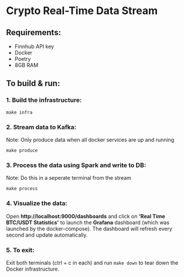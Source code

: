 # Crypto Real-Time Data Stream


## Requirements:
- Finnhub API key
- Docker
- Poetry 
- 8GB RAM

## To build & run:
### 1. Build the infrastructure:
```
make infra
```

### 2. Stream data to Kafka:
Note: Only produce data when all docker services are up and running
```
make produce 
```

### 3. Process the data using Spark and write to DB:
Note: Do this in a seperate terminal from the stream
```
make process 
```

### 4. Visualize the data:
Open **http://localhost:9000/dashboards** and click on **'Real Time BTC/USDT Statistics'** to launch the **Grafana** dashboard (which was launched by the docker-compose).
The dashboard will refresh every second and update automatically. 

### 5. To exit:
Exit both terminals (ctrl + c in each) and run ```make down``` to tear down the Docker infrastructure. 

